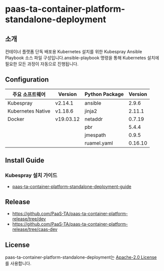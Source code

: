 # paas-ta-container-platform-standalone-deployment
## 소개

컨테이너 플랫폼 단독 배포용 Kubernetes 설치를 위한 Kubespray Ansible Playbook 소스 파일 구성입니다.ansible-playbook 명령을 통해 Kubernetes 설치에 필요한 모든 과정이 자동으로 진행됩니다.

## Configuration
|주요 소프트웨어|Version|Python Package|Version
|---|---|---|---|
|Kubespray|v2.14.1|ansible|2.9.6|
|Kubernetes Native|v1.18.6|jinja2|2.11.1|
|Docker|v19.03.12|netaddr|0.7.19|
|||pbr|5.4.4|
|||jmespath|0.9.5|
|||ruamel.yaml|0.16.10|

## Install Guide
### Kubespray 설치 가이드
- [paas-ta-container-platform-standalone-deployment-guide](https://github.com/PaaS-TA/paas-ta-container-platform/blob/dev/install-guide/standalone/paas-ta-container-platform-standalone-deployment-guide-v1.0.md)

## Release
- https://github.com/PaaS-TA/paas-ta-container-platform-release/tree/dev
- https://github.com/PaaS-TA/paas-ta-container-platform-release/tree/caas-dev

## License
paas-ta-container-platform-standalone-deployment는 [Apache-2.0 License](http://www.apache.org/licenses/LICENSE-2.0)를 사용합니다.
